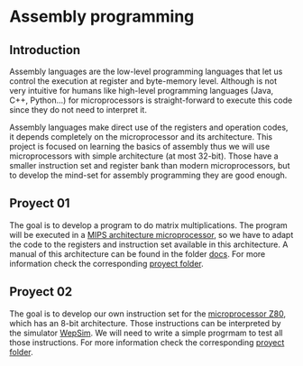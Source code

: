 # Assembly programming

## Introduction

Assembly languages are the low-level programming languages that let us control the execution at register and byte-memory level. Although is not very intuitive for humans like high-level programming languages (Java, C++, Python...) for microprocessors is straight-forward to execute this code since they do not need to interpret it.


Assembly languages make direct use of the registers and operation codes, it depends completely on the microprocessor and its architecture. This project is focused on learning the basics of assembly thus we will use microprocessors with simple architecture (at most 32-bit). Those have a smaller instruction set and register bank than modern microprocessors, but to develop the mind-set for assembly programming they are good enough.


## Proyect 01

The goal is to develop a program to do matrix multiplications. The program will be executed in a [MIPS architecture microprocessor](https://en.wikipedia.org/wiki/MIPS_architecture), so we have to adapt the code to the registers and instruction set available in this architecture. A manual of this architecture can be found in the folder [docs](./docs). For more information check the corresponding [proyect folder](./pr01).



## Proyect 02

The goal is to develop our own instruction set for the [microprocessor Z80](https://en.wikipedia.org/wiki/Zilog_Z80), which has an 8-bit architecture. Those instructions can be interpreted by the simulator [WepSim](https://wepsim.github.io/). We will need to write a simple progrmam to test all those instructions. For more information check the corresponding [proyect folder](./pr02).

